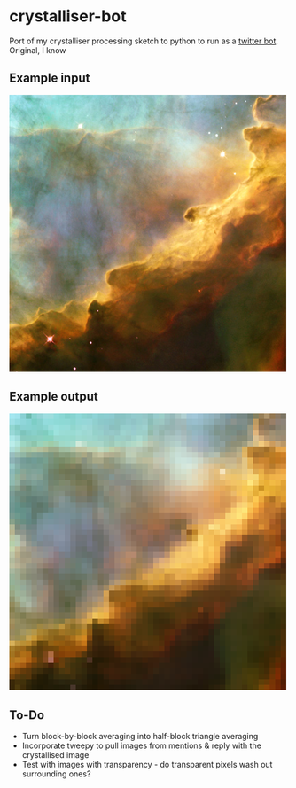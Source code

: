 # crystalliser-bot
Port of my crystalliser processing sketch to python to run as a [twitter bot](https://twitter.com/crystalliser). Original, I know

## Example input
![input](input.jpg)

## Example output
![output](output.png)

## To-Do

- Turn block-by-block averaging into half-block triangle averaging
- Incorporate tweepy to pull images from mentions & reply with the crystallised image
- Test with images with transparency - do transparent pixels wash out surrounding ones?
